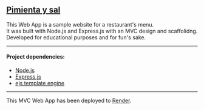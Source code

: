 [Pimienta y sal](https://pimienta-y-sal-7k17.onrender.com/)
---

This Web App is a sample website for a restaurant's menu.  
It was built with Node.js and Express.js with an MVC design and scaffolidng.  
Developed for educational purposes and for fun's sake.  

---

#### Project dependencies:

- [Node.js](https://nodejs.org)  
- [Express.js](https://expressjs.com/)
- [ejs template engine](https://ejs.co/)

---

This MVC Web App has been deployed to [Render](https://render.com/).  
